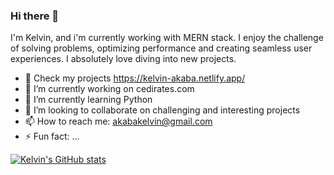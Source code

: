 ### Hi there 👋

I'm Kelvin, and i'm currently working with MERN stack. I enjoy the challenge of solving problems, optimizing performance and creating seamless user experiences. I absolutely love diving into new projects.

- 💼 Check my projects https://kelvin-akaba.netlify.app/
- 🔭 I’m currently working on cedirates.com
- 🌱 I’m currently learning Python
- 👯 I’m looking to collaborate on challenging and interesting projects
- 📫 How to reach me: akabakelvin@gmail.com
- ⚡ Fun fact: ...

[![Kelvin's GitHub stats](https://github-readme-stats.vercel.app/api?username=eakelvin)](https://github.com/anuraghazra/github-readme-stats)

<!--
**eakelvin/eakelvin** is a ✨ _special_ ✨ repository because its `README.md` (this file) appears on your GitHub profile.

Here are some ideas to get you started:
- 🤔 I’m looking for help with ...
- 💬 Ask me about ...
-->
